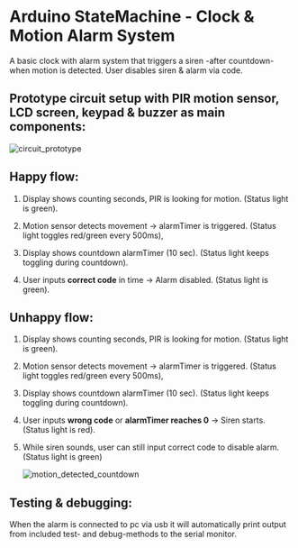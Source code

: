 
# Arduino StateMachine - Clock & Motion Alarm System

A basic clock with alarm system that triggers a siren -after countdown- when motion is detected.
User disables siren & alarm via code.


## Prototype circuit setup with PIR motion sensor, LCD screen, keypad & buzzer as main components:

![circuit_prototype](https://github.com/CityTropes/Arduino_StateMachine_Clock_With_Motion_Alarm_System/assets/84394352/6a16e0f8-705d-426d-9070-ce1cce13757e)


## Happy flow:

1. Display shows counting seconds, PIR is looking for motion.
   (Status light is green).
   
2. Motion sensor detects movement -> alarmTimer is triggered.
   (Status light toggles red/green every 500ms),

3. Display shows countdown alarmTimer (10 sec).
   (Status light keeps toggling during countdown).

4. User inputs **correct code** in time -> Alarm disabled.
   (Status light is green).


## Unhappy flow:

1. Display shows counting seconds, PIR is looking for motion.
   (Status light is green).
   
2. Motion sensor detects movement -> alarmTimer is triggered.
   (Status light toggles red/green every 500ms),

3. Display shows countdown alarmTimer (10 sec).
   (Status light keeps toggling during countdown).

4. User inputs **wrong code** or **alarmTimer reaches 0** -> Siren starts.
   (Status light is red).

5. While siren sounds, user can still input correct code to disable alarm.
   (Status light is green)

   ![motion_detected_countdown](https://github.com/CityTropes/Arduino_Motion_Alarm_System/assets/84394352/172f0ab8-bd34-42bc-a554-9691d3ab465c)


## Testing & debugging:

When the alarm is connected to pc via usb it will automatically print output from included test- and debug-methods to the serial monitor.

